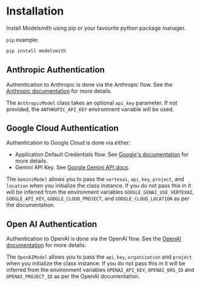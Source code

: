 # Installation

Install Modelsmith using pip or your favourite python package manager.

`pip` example:
```bash
pip install modelsmith
```

## Anthropic Authentication

Authentication to Anthropic is done via the Anthropic flow. See the [Anthropic documentation](https://docs.anthropic.com/en/docs/quickstart#set-your-api-key) for more details. 

The `AnthropicModel` class takes an optional `api_key` parameter. If not provided, the `ANTHROPIC_API_KEY` environment variable will be used.

## Google Cloud Authentication

Authentication to Google Cloud is done via either:
- Application Default Credentials flow. See [Google's documentation](https://cloud.google.com/vertex-ai/generative-ai/docs/start/quickstart?usertype=adc) for more details.
- Gemini API Key. See [Google Gemini API docs](https://ai.google.dev/gemini-api/docs/api-key?_gl=1*1ya8hy4*_up*MQ..*_ga*MTA2MDc3MjY2MC4xNzU3NzkwNDQz*_ga_P1DBVKWT6V*czE3NTc3OTgwNTMkbzMkZzAkdDE3NTc3OTgwNTMkajYwJGwwJGgxMDQzMjc4MTU2).

The `GeminiModel` allows you to pass the `vertexai`, `api_key`, `project`, and `location` when you initialize the class instance. If you do not pass this in it will be inferred from the environment variables `GOOGLE_GENAI_USE_VERTEXAI`, `GOOGLE_API_KEY`, `GOOGLE_CLOUD_PROJECT`, and `GOOGLE_CLOUD_LOCATION` as per the documentation.

## Open AI Authentication
Authentication to OpenAI is done via the OpenAI flow. See the [OpenAI documentation](https://platform.openai.com/docs/quickstart/step-2-set-up-your-api-key) for more details.

The `OpenAIModel` allows you to pass the `api_key`, `organization` and `project` when you initialize the class instance. If you do not pass this in it will be inferred from the environment variables `OPENAI_API_KEY`, `OPENAI_ORG_ID` and `OPENAI_PROJECT_ID` as per the OpenAI documentation.